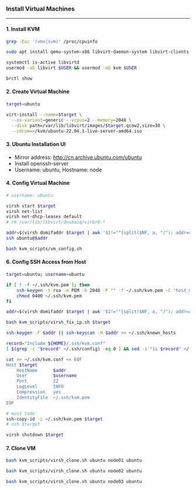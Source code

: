 ### Install Virtual Machines
---

#### 1. Install KVM
```bash
grep -Eoc '(vmx|svm)' /proc/cpuinfo

sudo apt install qemu-system-x86 libvirt-daemon-system libvirt-clients bridge-utils virtinst virt-manager

systemctl is-active libvirtd
usermod -aG libvirt $USER && usermod -aG kvm $USER

brctl show
```

#### 2. Create Virtual Machine
```bash
target=ubuntu

virt-install --name=$target \
  --os-variant=generic --vcpus=2 --memory=2048 \
  --disk path=/var/lib/libvirt/images/$target.qcow2,size=30 \
  --cdrom=~/kvm/ubuntu-22.04.1-live-server-amd64.iso
```

#### 3. Ubuntu Installation UI
- Mirror address: http://cn.archive.ubuntu.com/ubuntu
- Install openssh-server
- Username: ubuntu, Hostname: node

#### 4. Config Virtual Machine
```bash
# username: ubuntu

virsh start $target
virsh net-list
virsh net-dhcp-leases default
# rm /var/lib/libvirt/dnsmasq/virbr0.*

addr=$(virsh domifaddr $target | awk '$1!=""{split($NF, a, "/"); addr=a[1]} END{print addr}')
ssh ubuntu@$addr

bash kvm_scripts/vm_config.sh
```

#### 6. Config SSH Access from Host
```bash
target=ubuntu; username=ubuntu

if [ ! -f ~/.ssh/kvm.pem ]; then
    ssh-keygen -t rsa -m PEM -b 2048 -P "" -f ~/.ssh/kvm.pem -C 'host_machine'
    chmod 0400 ~/.ssh/kvm.pem
fi

addr=$(virsh domifaddr $target | awk '$1!=""{split($NF, a, "/"); addr=a[1]} END{print addr}')

bash kvm_scripts/virsh_fix_ip.sh $target

ssh-keygen -F $addr || ssh-keyscan -H $addr >> ~/.ssh/known_hosts

record="Include ${HOME}/.ssh/kvm.conf"
[ $(grep -c "$record" ~/.ssh/config) -eq 0 ] && sed -i "1i $record" ~/.ssh/config

cat >> ~/.ssh/kvm.conf << EOF
Host $target
    HostName      $addr
    User          $username
    Port          22
    LogLevel      INFO
    Compression   yes
    IdentityFile  ~/.ssh/kvm.pem
EOF

# must todo
ssh-copy-id -i ~/.ssh/kvm.pem $target
# ssh $target

virsh shutdown $target
```

#### 7. Clone VM
```bash
bash kvm_scripts/virsh_clone.sh ubuntu node01 ubuntu

bash kvm_scripts/virsh_clone.sh ubuntu node02 ubuntu

bash kvm_scripts/virsh_clone.sh ubuntu node03 ubuntu
```
